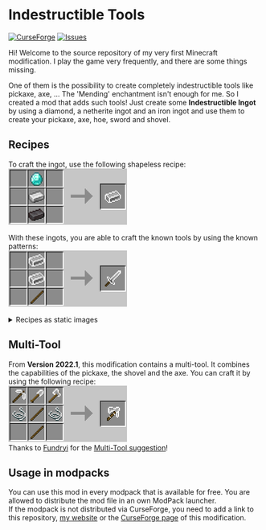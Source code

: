 # Indestructible Tools
[![CurseForge](http://cf.way2muchnoise.eu/full_455636_downloads.svg)](https://www.curseforge.com/minecraft/mc-mods/indestructible-tools)
[![Issues](https://img.shields.io/github/issues/florian-berger/indestructible-tools)](https://github.com/florian-berger/indestructible-tools)

Hi! Welcome to the source repository of my very first Minecraft modification. I play the game very frequently, and there are some things missing.

One of them is the possibility to create completely indestructible tools like pickaxe, axe, ...
The 'Mending' enchantment isn't enough for me. So I created a mod that adds such tools! Just create some **Indestructible Ingot** by using a diamond, a netherite ingot and an iron ingot and use them to create your pickaxe, axe, hoe, sword and shovel.


## Recipes
To craft the ingot, use the following shapeless recipe:\
![Recipe_Ingot](/curseforge/images/Recipe_Ingot.png?raw=true)

With these ingots, you are able to craft the known tools by using the known patterns:\
![Recipes_Gif](/curseforge/images/tools-recipes.gif?raw=true)


<details>
<summary>Recipes as static images</summary>

**Axe**\
![Recipe_Axe](/curseforge/images/Recipe_Axe.png?raw=true)

**Hoe**\
![Recipe_Hoe](/curseforge/images/Recipe_Hoe.png?raw=true)

**Pickaxe**\
![Recipe_Pickaxe](/curseforge/images/Recipe_Pickaxe.png?raw=true)

**Shovel**\
![Recipe_Shovel](/curseforge/images/Recipe_Shovel.png?raw=true)

**Sword**\
![Recipe_Sword](/curseforge/images/Recipe_Sword.png?raw=true)
</details>

## Multi-Tool
From **Version 2022.1**, this modification contains a multi-tool. It combines the capabilities of the pickaxe, the shovel and the axe. You can craft it by using the following recipe:\
![Recipe_MultiTool](/curseforge/images/Recipe_Multitool.png?raw=true)
\
Thanks to [Fundryi](https://github.com/Fundryi) for the [Multi-Tool suggestion](https://github.com/florian-berger/indestructible-tools/issues/4)!

## Usage in modpacks
You can use this mod in every modpack that is available for free. You are allowed to distribute the mod file in an own ModPack launcher.\
If the modpack is not distributed via CurseForge, you need to add a link to this repository, [my website](https://berger-media.biz/downloads/10/minecraft/indestructible-tools) or the [CurseForge page](https://www.curseforge.com/minecraft/mc-mods/indestructible-tools) of this modification.
